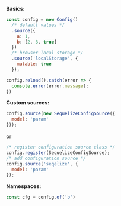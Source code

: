 **Basics:**
```javascript
const config = new Config()
  /* default values */
  .source({
    a: 1,
    b: [2, 3, true]
  })
  /* browser local storage */
  .source('localStorage', {
    mutable: true
  });

config.reload().catch(error => {
  console.error(error.message);
})
```

**Custom sources:**

```javascript
config.source(new SequelizeConfigSource({
  model: 'param'
}));
```

or

```javascript
/* register configuration source class */
config.register(SequelizeConfigSource);
/* add configuration source */
config.source('seqelize', {
  model: 'param'
});

```

**Namespaces:**

```javascript
const cfg = config.of('b')
```
